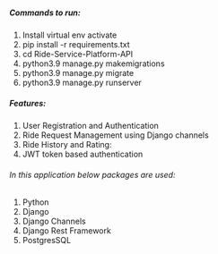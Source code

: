 ##### Commands to run:
1. Install virtual env activate
2. pip install -r requirements.txt
3. cd Ride-Service-Platform-API
4. python3.9 manage.py makemigrations
5. python3.9 manage.py migrate
6. python3.9 manage.py runserver

##### Features:
1.  User Registration and Authentication
2.  Ride Request Management using Django channels
3.  Ride History and Rating:
4.  JWT token based authentication

###### In this application below packages are used:
1. Python
2. Django
3. Django Channels
4. Django Rest Framework
5. PostgresSQL

